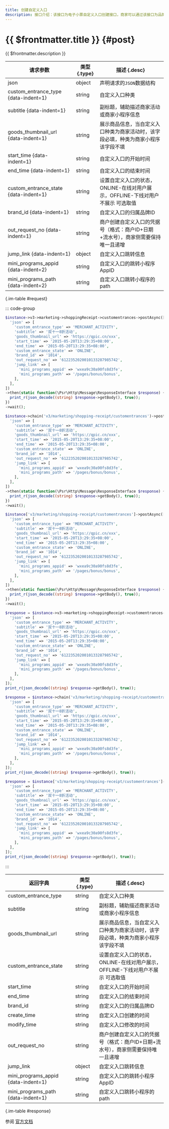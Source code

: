 ```yaml
---
title: 创建自定义入口
description: 接口介绍：该接口为电子小票自定义入口创建接口，商家可以通过该接口为品牌创建自定义入口展示内容。
---
```


# {{ $frontmatter.title }} {#post}

{{ $frontmatter.description }}

| 请求参数 | 类型 {.type} | 描述 {.desc}
| --- | --- | ---
| json | object | 声明请求的`JSON`数据结构
| custom_entrance_type {data-indent=1} | string | 自定义入口种类
| subtitle {data-indent=1} | string | 副标题，辅助描述商家活动或商家小程序信息
| goods_thumbnail_url {data-indent=1} | string | 展示商品信息，当自定义入口种类为商家活动时，该字段必填，种类为商家小程序该字段不填
| start_time {data-indent=1} | string | 自定义入口的开始时间
| end_time {data-indent=1} | string | 自定义入口的结束时间
| custom_entrance_state {data-indent=1} | string | 设置自定义入口的状态，ONLINE-在线对用户展示，OFFLINE-下线对用户不展示 可选取值
| brand_id {data-indent=1} | string | 自定义入口的归属品牌ID
| out_request_no {data-indent=1} | string | 商户创建自定义入口的凭据号（格式：商户ID+日期+流水号），商家侧需要保持唯一且递增
| jump_link {data-indent=1} | object | 自定义入口跳转信息
| mini_programs_appid {data-indent=2} | string | 自定义入口的跳转小程序AppID
| mini_programs_path {data-indent=2} | string | 自定义入口跳转小程序的path

{.im-table #request}

::: code-group

```php [异步纯链式]
$instance->v3->marketing->shoppingReceipt->customentrances->postAsync([
  'json' => [
    'custom_entrance_type' => 'MERCHANT_ACTIVITY',
    'subtitle' => '双十一8折活动',
    'goods_thumbnail_url' => 'https://qpic.cn/xxx',
    'start_time' => '2015-05-20T13:29:35+08:00',
    'end_time' => '2015-05-20T13:29:35+08:00',
    'custom_entrance_state' => 'ONLINE',
    'brand_id' => '1014',
    'out_request_no' => '6122352020010133287985742',
    'jump_link' => [
      'mini_programs_appid' => 'wxea9c30a90fs8d3fe',
      'mini_programs_path' => '/pages/bonus/bonus',
    ],
  ],
])
->then(static function(\Psr\Http\Message\ResponseInterface $response) {
  print_r(json_decode((string) $response->getBody(), true));
})
->wait();
```

```php [异步声明式]
$instance->chain('v3/marketing/shopping-receipt/customentrances')->postAsync([
  'json' => [
    'custom_entrance_type' => 'MERCHANT_ACTIVITY',
    'subtitle' => '双十一8折活动',
    'goods_thumbnail_url' => 'https://qpic.cn/xxx',
    'start_time' => '2015-05-20T13:29:35+08:00',
    'end_time' => '2015-05-20T13:29:35+08:00',
    'custom_entrance_state' => 'ONLINE',
    'brand_id' => '1014',
    'out_request_no' => '6122352020010133287985742',
    'jump_link' => [
      'mini_programs_appid' => 'wxea9c30a90fs8d3fe',
      'mini_programs_path' => '/pages/bonus/bonus',
    ],
  ],
])
->then(static function(\Psr\Http\Message\ResponseInterface $response) {
  print_r(json_decode((string) $response->getBody(), true));
})
->wait();
```

```php [异步属性式]
$instance['v3/marketing/shopping-receipt/customentrances']->postAsync([
  'json' => [
    'custom_entrance_type' => 'MERCHANT_ACTIVITY',
    'subtitle' => '双十一8折活动',
    'goods_thumbnail_url' => 'https://qpic.cn/xxx',
    'start_time' => '2015-05-20T13:29:35+08:00',
    'end_time' => '2015-05-20T13:29:35+08:00',
    'custom_entrance_state' => 'ONLINE',
    'brand_id' => '1014',
    'out_request_no' => '6122352020010133287985742',
    'jump_link' => [
      'mini_programs_appid' => 'wxea9c30a90fs8d3fe',
      'mini_programs_path' => '/pages/bonus/bonus',
    ],
  ],
])
->then(static function(\Psr\Http\Message\ResponseInterface $response) {
  print_r(json_decode((string) $response->getBody(), true));
})
->wait();
```

```php [同步纯链式]
$response = $instance->v3->marketing->shoppingReceipt->customentrances->post([
  'json' => [
    'custom_entrance_type' => 'MERCHANT_ACTIVITY',
    'subtitle' => '双十一8折活动',
    'goods_thumbnail_url' => 'https://qpic.cn/xxx',
    'start_time' => '2015-05-20T13:29:35+08:00',
    'end_time' => '2015-05-20T13:29:35+08:00',
    'custom_entrance_state' => 'ONLINE',
    'brand_id' => '1014',
    'out_request_no' => '6122352020010133287985742',
    'jump_link' => [
      'mini_programs_appid' => 'wxea9c30a90fs8d3fe',
      'mini_programs_path' => '/pages/bonus/bonus',
    ],
  ],
]);
print_r(json_decode((string) $response->getBody(), true));
```

```php [同步声明式]
$response = $instance->chain('v3/marketing/shopping-receipt/customentrances')->post([
  'json' => [
    'custom_entrance_type' => 'MERCHANT_ACTIVITY',
    'subtitle' => '双十一8折活动',
    'goods_thumbnail_url' => 'https://qpic.cn/xxx',
    'start_time' => '2015-05-20T13:29:35+08:00',
    'end_time' => '2015-05-20T13:29:35+08:00',
    'custom_entrance_state' => 'ONLINE',
    'brand_id' => '1014',
    'out_request_no' => '6122352020010133287985742',
    'jump_link' => [
      'mini_programs_appid' => 'wxea9c30a90fs8d3fe',
      'mini_programs_path' => '/pages/bonus/bonus',
    ],
  ],
]);
print_r(json_decode((string) $response->getBody(), true));
```

```php [同步属性式]
$response = $instance['v3/marketing/shopping-receipt/customentrances']->post([
  'json' => [
    'custom_entrance_type' => 'MERCHANT_ACTIVITY',
    'subtitle' => '双十一8折活动',
    'goods_thumbnail_url' => 'https://qpic.cn/xxx',
    'start_time' => '2015-05-20T13:29:35+08:00',
    'end_time' => '2015-05-20T13:29:35+08:00',
    'custom_entrance_state' => 'ONLINE',
    'brand_id' => '1014',
    'out_request_no' => '6122352020010133287985742',
    'jump_link' => [
      'mini_programs_appid' => 'wxea9c30a90fs8d3fe',
      'mini_programs_path' => '/pages/bonus/bonus',
    ],
  ],
]);
print_r(json_decode((string) $response->getBody(), true));
```

:::

| 返回字典 | 类型 {.type} | 描述 {.desc}
| --- | --- | ---
| custom_entrance_type | string | 自定义入口种类
| subtitle | string | 副标题，辅助描述商家活动或商家小程序信息
| goods_thumbnail_url | string | 展示商品信息，当自定义入口种类为商家活动时，该字段必填，种类为商家小程序该字段不填
| custom_entrance_state | string | 设置自定义入口的状态，ONLINE-在线对用户展示，OFFLINE-下线对用户不展示 可选取值
| start_time | string | 自定义入口的开始时间
| end_time | string | 自定义入口的结束时间
| brand_id | string | 自定义入口的归属品牌ID
| create_time | string | 自定义入口创建的时间
| modify_time | string | 自定义入口修改的时间
| out_request_no | string | 商户创建自定义入口的凭据号（格式：商户ID+日期+流水号），商家侧需要保持唯一且递增
| jump_link | object | 自定义入口跳转信息
| mini_programs_appid {data-indent=1} | string | 自定义入口的跳转小程序AppID
| mini_programs_path {data-indent=1} | string | 自定义入口跳转小程序的path

{.im-table #response}

参阅 [官方文档](https://pay.weixin.qq.com/docs/partner/apis/shopping-receipt/custom-entrances/create-custom-entrance.html)
